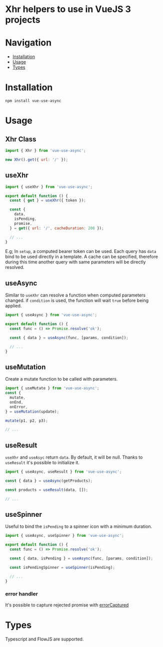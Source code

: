 # Xhr helpers to use in VueJS 3 projects

# Navigation

- [Installation](#Installation)
- [Usage](#Usage)
- [Types](#Types)

# Installation
`npm install vue-use-async`

# Usage
## Xhr Class

```javascript
import { Xhr } from 'vue-use-async';

new Xhr().get({ url: '/' });
```

## useXhr
```javascript
import { useXhr } from 'vue-use-async';

export default function () {
  const { get } = useXhr({ token });

  const { 
    data, 
    isPending,
    promise,
  } = get({ url: '/', cacheDuration: 200 });

  // ...
}
```
  E.g; In `setup`, a computed bearer token can be used. Each query has `data` bind to be used
  directly in a template.
  A cache can be specified, therefore during this time another query with same parameters will be 
  directly resolved.
  
## useAsync
Similar to `useXhr` can resolve a function when computed parameters changed. if `condition` is used, the function will wait `true` before being applied.
```javascript
import { useAsync } from 'vue-use-async';

export default function () {
  const func = () => Promise.resolve('ok');

  const { data } = useAsync(func, [params, condition]);

  // ...
}
```
  
## useMutation
Create a mutate function to be called with parameters. 
```javascript
import { useMutate } from 'vue-use-async';
const {
  mutate,
  onEnd,
  onError,
} = useMutation(update);

mutate(p1, p2, p3);

// ...
```
  
## useResult
`useXhr` and `useAsyc` return `data`. By default, it will be null. Thanks to `useResult` it's possible to initialize it.
```javascript
import { useAsync, useResult } from 'vue-use-async';

const { data } = useAsync(getProducts);

const products = useResult(data, []);

// ...
```

## useSpinner
Useful to bind the `isPending` to a spinner icon with a minimum duration.
```javascript
import { useAsync, useSpinner } from 'vue-use-async';

export default function () {
  const func = () => Promise.resolve('ok');

  const { data, isPending } = useAsync(func, [params, condition]);

  const isPendingSpinner = useSpinner(isPending);

  // ...
}
```

### error handler
It's possible to capture rejected promise with [errorCaptured](https://vuejs.org/v2/api/#errorCaptured)

# Types
Typescript and FlowJS are supported.
